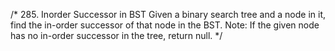 /*
285. Inorder Successor in BST
Given a binary search tree and a node in it, find the in-order successor of that node in the BST.
Note: If the given node has no in-order successor in the tree, return null.
*/